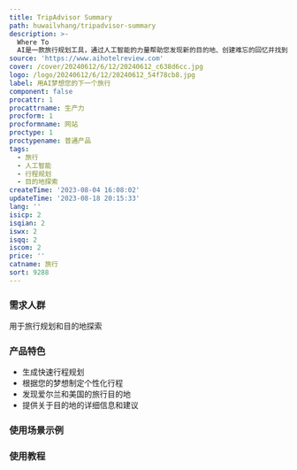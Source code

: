 ```yaml
---
title: TripAdvisor Summary
path: huwailvhang/tripadvisor-summary
description: >-
  Where To
  AI是一款旅行规划工具，通过人工智能的力量帮助您发现新的目的地、创建难忘的回忆并找到最佳住宿地点。我们的AI会为您完成所有艰难的工作！无论您想要去哪里，我们都可以为您提供快速行程规划、个性化旅行建议和目的地探索。
source: 'https://www.aihotelreview.com'
cover: /cover/20240612/6/12/20240612_c638d6cc.jpg
logo: /logo/20240612/6/12/20240612_54f78cb8.jpg
label: 用AI梦想您的下一个旅行
component: false
procattr: 1
procattrname: 生产力
procform: 1
procformname: 网站
proctype: 1
proctypename: 普通产品
tags:
  - 旅行
  - 人工智能
  - 行程规划
  - 目的地探索
createTime: '2023-08-04 16:08:02'
updateTime: '2023-08-18 20:15:33'
lang: ''
isicp: 2
isqian: 2
iswx: 2
isqq: 2
iscom: 2
price: ''
catname: 旅行
sort: 9288
---
```




### 需求人群
用于旅行规划和目的地探索

### 产品特色
- 生成快速行程规划
- 根据您的梦想制定个性化行程
- 发现爱尔兰和美国的旅行目的地
- 提供关于目的地的详细信息和建议

### 使用场景示例


### 使用教程


  
